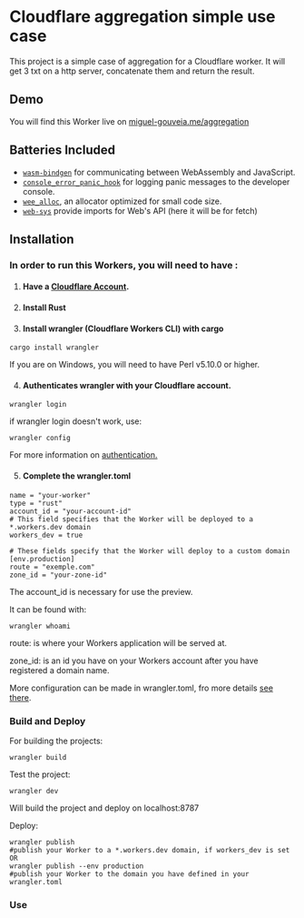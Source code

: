 # Cloudflare aggregation simple use case

This project is a simple case of aggregation for a Cloudflare worker. It will get 3 txt on a http server, concatenate them and return the result.

## Demo

You will find this Worker live on [miguel-gouveia.me/aggregation](http://miguel-gouveia.me/aggregation)

## Batteries Included

* [`wasm-bindgen`](https://github.com/rustwasm/wasm-bindgen) for communicating
  between WebAssembly and JavaScript.
* [`console_error_panic_hook`](https://github.com/rustwasm/console_error_panic_hook)
  for logging panic messages to the developer console.
* [`wee_alloc`](https://github.com/rustwasm/wee_alloc), an allocator optimized
  for small code size.
* [`web-sys`](https://rustwasm.github.io/wasm-bindgen/web-sys/index.html) provide imports for Web's API (here it will be for fetch)

## Installation

### In order to run this Workers, you will need to have :

1. #### Have a [Cloudflare Account](https://dash.cloudflare.com/sign-up/workers).

2. #### Install Rust

3. #### Install wrangler (Cloudflare Workers CLI) with cargo

```
cargo install wrangler
```

If you are on Windows, you will need to have Perl v5.10.0 or higher.

4. #### Authenticates wrangler with your Cloudflare account.

```
wrangler login
```

if wrangler login doesn't work, use:

```
wrangler config
```

For more information on [authentication.](https://developers.cloudflare.com/workers/cli-wrangler/authentication)

5. #### Complete the wrangler.toml

```
name = "your-worker"
type = "rust"
account_id = "your-account-id"
# This field specifies that the Worker will be deployed to a *.workers.dev domain
workers_dev = true

# These fields specify that the Worker will deploy to a custom domain
[env.production]
route = "exemple.com"
zone_id = "your-zone-id"
```

The account_id is necessary for use the preview.

It can be found with:

```
wrangler whoami
```

route:  is where your Workers application will be served at.

zone_id: is an id you have on your Workers account after you have registered a domain name.

More configuration can be made in wrangler.toml, fro more details [see there](https://developers.cloudflare.com/workers/cli-wrangler/configuration).

### Build and Deploy

For building the projects:

```
wrangler build
```

Test the project:

```
wrangler dev
```

Will build the project and deploy on localhost:8787

Deploy:

```
wrangler publish
#publish your Worker to a *.workers.dev domain, if workers_dev is set
OR
wrangler publish --env production
#publish your Worker to the domain you have defined in your wrangler.toml
```

### Use

